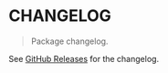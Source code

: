 # CHANGELOG

> Package changelog.

See [GitHub Releases](https://github.com/stdlib-js/random-streams-minstd/releases) for the changelog.